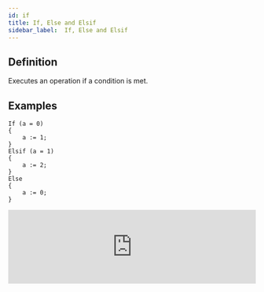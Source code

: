```yaml
---
id: if
title: If, Else and Elsif
sidebar_label:  If, Else and Elsif
---
```


## Definition

Executes an operation if a condition is met.

## Examples

```vhdp
If (a = 0) 
{ 
	a := 1; 
} 
Elsif (a = 1) 
{ 
	a := 2; 
} 
Else 
{ 
	a := 0; 
}
```

<div class="fluidMedia"><iframe id="ytplayer" type="text/html" width="100%" src="https://www.youtube.com/embed/8wJt7V7Gpb4?autoplay=0&origin=http://vhdplus.com" frameborder="0" allowFullScreen></iframe></div>
